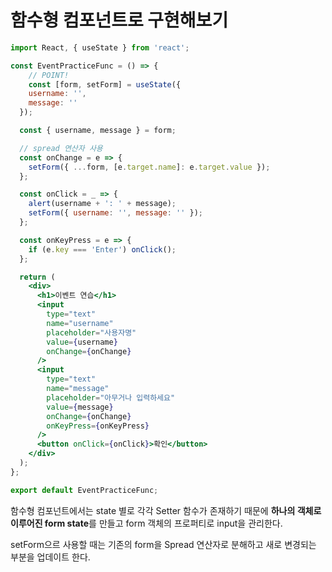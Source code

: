 # 함수형 컴포넌트로 구현해보기

```jsx
import React, { useState } from 'react';

const EventPracticeFunc = () => {
    // POINT!
    const [form, setForm] = useState({
    username: '',
    message: ''
  });

  const { username, message } = form;

  // spread 연산자 사용
  const onChange = e => {
    setForm({ ...form, [e.target.name]: e.target.value });
  };

  const onClick = _ => {
    alert(username + ': ' + message);
    setForm({ username: '', message: '' });
  };

  const onKeyPress = e => {
    if (e.key === 'Enter') onClick();
  };

  return (
    <div>
      <h1>이벤트 연습</h1>
      <input
        type="text"
        name="username"
        placeholder="사용자명"
        value={username}
        onChange={onChange}
      />
      <input
        type="text"
        name="message"
        placeholder="아무거나 입력하세요"
        value={message}
        onChange={onChange}
        onKeyPress={onKeyPress}
      />
      <button onClick={onClick}>확인</button>
    </div>
  );
};

export default EventPracticeFunc;
```

함수형 컴포넌트에서는 state 별로 각각 Setter 함수가 존재하기 때문에 **하나의 객체로 이루어진 form state**를 만들고 form 객체의 프로퍼티로 input을 관리한다.

setForm으르 사용할 때는 기존의 form을 Spread 연산자로 분해하고 새로 변경되는 부분을 업데이트 한다.


